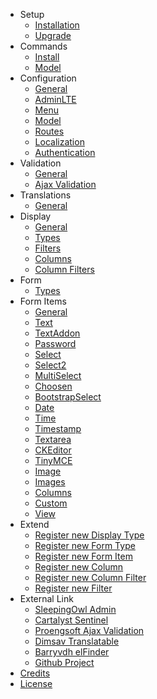 - Setup 
    - [Installation](/{{version}}/setup/installation)
    - [Upgrade](/{{version}}/setup/upgrade)
- Commands
    - [Install](/{{version}}/command/install)
    - [Model](/{{version}}/command/model)
- Configuration
    - [General](/{{version}}/configuration/general)
    - [AdminLTE](/{{version}}/configuration/adminlte)
    - [Menu](/{{version}}/configuration/menu)
    - [Model](/{{version}}/configuration/model)
    - [Routes](/{{version}}/configuration/routes)
    - [Localization](/{{version}}/configuration/localization)
    - [Authentication](/{{version}}/configuration/authentication)
- Validation
    - [General](/{{version}}/validation/general)
    - [Ajax Validation](/{{version}}/validation/ajax)
- Translations
    - [General](/{{version}}/translation/general)
- Display
    - [General](/{{version}}/display/general)
    - [Types](/{{version}}/display/types)
    - [Filters](/{{version}}/display/filters)
    - [Columns](/{{version}}/display/columns)
    - [Column Filters](/{{version}}/display/column_filters)
- Form
    - [Types](/{{version}}/form/types)
- Form Items  
    - [General](/{{version}}/field/general)
    - [Text](/{{version}}/field/text)
    - [TextAddon](/{{version}}/field/textaddon)
    - [Password](/{{version}}/field/password)
    - [Select](/{{version}}/field/select)
    - [Select2](/{{version}}/field/select2)
    - [MultiSelect](/{{version}}/field/multiselect)
    - [Choosen](/{{version}}/field/choosen)
    - [BootstrapSelect](/{{version}}/field/bootstrapselect)
    - [Date](/{{version}}/field/date)
    - [Time](/{{version}}/field/time)
    - [Timestamp](/{{version}}/field/timestamp)
    - [Textarea](/{{version}}/field/textarea)
    - [CKEditor](/{{version}}/field/ckeditor)
    - [TinyMCE](/{{version}}/field/tinymce)
    - [Image](/{{version}}/field/image)
    - [Images](/{{version}}/field/images)
    - [Columns](/{{version}}/field/columns)
    - [Custom](/{{version}}/field/custom)
    - [View](/{{version}}/field/view)
- Extend
    - [Register new Display Type](/{{version}}/extend/displaytype)
    - [Register new Form Type](/{{version}}/extend/formtype)
    - [Register new Form Item](/{{version}}/extend/formitem)
    - [Register new Column](/{{version}}/extend/column)
    - [Register new Column Filter](/{{version}}/extend/columnfilter)
    - [Register new Filter](/{{version}}/extend/filter)
- External Link
    - <a href="http://sleeping-owl.github.io" target="_blank">SleepingOwl Admin</a> 
    - <a href="https://cartalyst.com/manual/sentinel" target="_blank">Cartalyst Sentinel</a>
    - <a href="https://github.com/proengsoft/laravel-jsvalidation" target="_blank">Proengsoft Ajax Validation</a>
    - <a href="https://github.com/dimsav/laravel-translatable" target="_blank">Dimsav Translatable</a>
    - <a href="https://github.com/barryvdh/laravel-elfinder" target="_blank">Barryvdh elFinder</a>
    - <a href="https://github.com/Pseudoagentur/soa-sentinel" target="_blank">Github Project</a>
- [Credits](/{{version}}/credits)
- [License](/{{version}}/license)